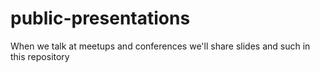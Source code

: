 # public-presentations
When we talk at meetups and conferences we'll share slides and such in this repository
